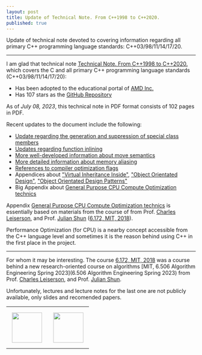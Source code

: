 ```yaml
---
layout: post
title: Update of Technical Note. From C++1998 to C++2020.
published: true
---
```


Update of technical note devoted to covering information regarding all primary C++ programming language standards: C++03/98/11/14/17/20.

---

I am glad that technical note [Technical Note. From C++1998 to C++2020.](https://github.com/burlachenkok/CPP_from_1998_to_2020/blob/main/Cpp-Technical-Note.md#references) which covers the C and all primary C++ programming language standards (C++03/98/11/14/17/20):

* Has been adopted to the educational portal of [AMD Inc.](https://www.amd.com/en.html)
* Has 107 stars as the [GitHub Repository](https://github.com/burlachenkok/CPP_from_1998_to_2020/)

As of *July 08, 2023*, this technical note in PDF format consists of 102 pages in PDF.

Recent updates to the document include the following:

* [Update regarding the generation and suppression of special class members](https://github.com/burlachenkok/CPP_from_1998_to_2020/blob/main/Cpp-Technical-Note.md#generate-and-suppress-the-generation-of-special-class-members)
* [Updates regarding function inlining](https://github.com/burlachenkok/CPP_from_1998_to_2020/blob/main/Cpp-Technical-Note.md#inline-function-call)
* [More well-developed information about move semantics](https://github.com/burlachenkok/CPP_from_1998_to_2020/blob/main/Cpp-Technical-Note.md#move-semantics)
* [More detailed information about memory aliasing](https://github.com/burlachenkok/CPP_from_1998_to_2020/blob/main/Cpp-Technical-Note.md#memory-aliasing-and-restrict)
* [References to compiler optimization flags](https://github.com/burlachenkok/CPP_from_1998_to_2020/blob/main/Cpp-Technical-Note.md#popular-compiler-flags-for-optimization)
* Appendices about ["Virtual Inheritance Inside"](https://github.com/burlachenkok/CPP_from_1998_to_2020/blob/main/Cpp-Technical-Note.md#virtual-inheritance-inside), ["Object Orientated Design"](https://github.com/burlachenkok/CPP_from_1998_to_2020/blob/main/Cpp-Technical-Note.md#object-orientated-design), ["Object Orientated Design Patterns"](https://github.com/burlachenkok/CPP_from_1998_to_2020/blob/main/Cpp-Technical-Note.md#object-orientated-design-patterns)
* Big Appendix about [General Purpose CPU Compute Optimization technics](https://github.com/burlachenkok/CPP_from_1998_to_2020/blob/main/Cpp-Technical-Note.md#performance-optimization-for-general-purpose-cpu)

Appendix [General Purpose CPU Compute Optimization technics](https://github.com/burlachenkok/CPP_from_1998_to_2020/blob/main/Cpp-Technical-Note.md#performance-optimization-for-general-purpose-cpu) is essentially based on materials from the course of from Prof. [Charles Leiserson](https://people.csail.mit.edu/cel/), and Prof. [Julian Shun](https://people.csail.mit.edu/jshun/) ([6.172, MIT, 2018](https://ocw.mit.edu/courses/6-172-performance-engineering-of-software-systems-fall-2018/)). 

Performance Optimization (for CPU) is a nearby concept accessible from the C++ language level and sometimes it is the reason behind using C++ in the first place in the project.

---

For whom it may be interesting. The course [6.172, MIT, 2018](https://ocw.mit.edu/courses/6-172-performance-engineering-of-software-systems-fall-2018/) was a course behind a new research-oriented course on algorithms [MIT, 6.506 Algorithm Engineering Spring 2023](6.506 Algorithm Engineering Spring 2023) from Prof. [Charles Leiserson](https://people.csail.mit.edu/cel/), and Prof. [Julian Shun](https://people.csail.mit.edu/jshun/).

Unfortunately, lectures and lecture notes for the last one are not publicly available, only slides and recomended papers.

<table>
<tr>
<td style="padding: 15px"> <img height="80px" src="https://burlachenkok.github.io/materials/cpp-logo.svg"/></td>
<td style="padding: 15px"> <img height="80px" src="https://burlachenkok.github.io/materials/amd-logo.svg"/> </td> 
</tr>
</table>
